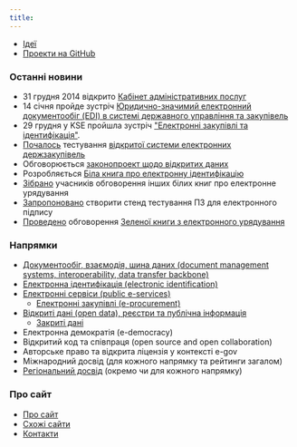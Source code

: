```yaml
---
title: 
---
```

* [Ідеї](ideas/ideas.html)
* [Проекти на GitHub](ideas/projects.html)

### Останні новини

* 31 грудня 2014 відкрито [Кабінет адміністративних послуг](http://kap.minjust.gov.ua/)
* 14 січня пройде зустріч [Юридично-значимий електронний документообіг (EDI) в системі державного управління та закупівель](https://www.facebook.com/events/1539913236260267/)
* 29 грудня у KSE пройшла зустріч ["Електронні закупівлі та ідентифікація"](https://www.facebook.com/events/820420791348993/).
* [Почалось](http://ppr.org.ua/23-grudnya-rozpochalos-testuvannya-sistemi-elektronnih-derzhzakupivel/) тестування [відкритої системи електронних держзакупівель](https://github.com/openprocurement)
* Обговорюється [законопроект щодо відкритих даних](http://etransformation.org.ua/2014/12/23/464/)
* Розробляється [Біла книга про електронну ідентифікацію](https://docs.google.com/document/d/1fB2gfz3iMuv8fvF07fFuOf8LlNK4ZaFu0u8BIdUU24Q/edit)
* [Зібрано](https://www.facebook.com/eGovernanceUkraine/posts/790685364318068) учасників обговорення інших білих книг про електронне урядування
* [Запропоновано](https://www.facebook.com/photo.php?fbid=761354877276166) створити стенд тестування ПЗ для електронного підпису
* [Проведено](http://e-zakon.org/greenbook/#schedule) обговорення [Зеленої книги з електронного урядування](http://e-gov.com.ua/green-book)

### Напрямки

* [Документообіг, взаємодія, шина даних (document management systems, interoperability, data transfer backbone)](edi.html)
* [Електронна ідентифікація (electronic identification)](e-identification.html)
* [Електронні сервіси (public e-services)](e-services.html)
  * [Електронні закупівлі (e-procurement)](e-procurement.html)
* [Відкриті дані (open data), реєстри та публічна інформація](open-data.html)
  * [Закриті дані](closed-data.html)
* Електронна демократія (e-democracy)
* Відкритий код та співпраця (open source and open collaboration)
* Авторське право та відкрита ліцензія у контексті e-gov
* Міжнародний досвід (для кожного напрямку та рейтинги загалом)
* [Регіональний досвід](municipal.html) (окремо чи для кожного напрямку)

### Про сайт

* [Про сайт](about/about.html)
* [Схожі сайти](about/links.html)
* [Контакти](about/contacts.html)
